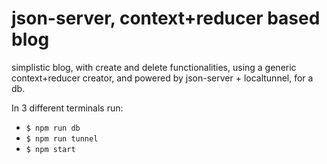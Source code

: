 # json-server, context+reducer based blog

simplistic blog, with create and delete functionalities, using a generic context+reducer creator, and powered by json-server + localtunnel, for a db.

In 3 different terminals run:
- `$ npm run db`
- `$ npm run tunnel`
- `$ npm start`
